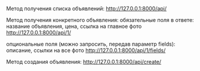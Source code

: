 Метод получения списка объявлений:
http://127.0.0.1:8000/api/

Метод получения конкретного объявления:
  обязательные поля в ответе: название объявления, цена, ссылка на главное фото
  http://127.0.0.1:8000/api/1/
  
  опциональные поля (можно запросить, передав параметр fields): описание, ссылки на все фото
  http://127.0.0.1:8000/api/1/fields/
  
 Метод создания объявления:
  http://127.0.0.1:8000/api/create/
